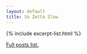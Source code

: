 ```yaml
---
layout: default
title: So Zetta Slow
---
```


{% include excerpt-list.html %}

<a href='/posts'>Full posts list.</a>